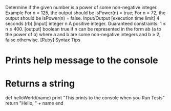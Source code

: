 Determine if the given number is a power of some non-negative integer.
Example
For n = 125, the output should be
isPower(n) = true;
For n = 72, the output should be
isPower(n) = false.
Input/Output
[execution time limit] 4 seconds (rb)
[input] integer n
A positive integer.
Guaranteed constraints:
1 ≤ n ≤ 400.
[output] boolean
true if n can be represented in the form ab (a to the power of b) where a and b are some non-negative integers and b ≥ 2, false otherwise.
[Ruby] Syntax Tips
# Prints help message to the console
# Returns a string
def helloWorld(name)
    print "This prints to the console when you Run Tests"
    return "Hello, " + name
end

